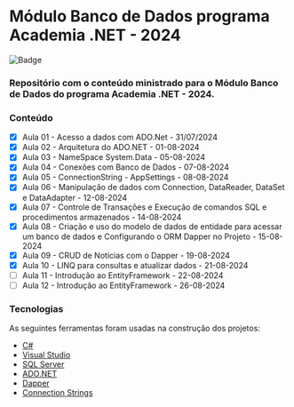 # Módulo Banco de Dados programa Academia .NET - 2024

![Badge](https://img.shields.io/badge/Marcos%20Dias%20Vendramini-ASP.NET%20C%23-red)

### Repositório com o conteúdo ministrado para o Módulo Banco de Dados do programa Academia .NET - 2024.

### Conteúdo

- [x] Aula 01 - Acesso a dados com ADO.Net - 31/07/2024
- [x] Aula 02 - Arquitetura do ADO.NET - 01-08-2024
- [x] Aula 03 - NameSpace System.Data - 05-08-2024
- [x] Aula 04 - Conexões com Banco de Dados - 07-08-2024
- [x] Aula 05 - ConnectionString - AppSettings - 08-08-2024
- [x] Aula 06 - Manipulação de dados com Connection, DataReader, DataSet e DataAdapter - 12-08-2024
- [x] Aula 07 - Controle de Transações e Execução de comandos SQL e procedimentos armazenados - 14-08-2024
- [x] Aula 08 - Criação e uso do modelo de dados de entidade para acessar um banco de dados e Configurando o ORM Dapper no Projeto - 15-08-2024
- [x] Aula 09 - CRUD de Noticias com o Dapper - 19-08-2024
- [x] Aula 10 - LINQ para consultas e atualizar dados - 21-08-2024
- [ ] Aula 11 - Introdução ao EntityFramework - 22-08-2024
- [ ] Aula 12 - Introdução ao EntityFramework - 26-08-2024

### Tecnologias

As seguintes ferramentas foram usadas na construção dos projetos:

- [C#](https://docs.microsoft.com/pt-br/dotnet/csharp/)
- [Visual Studio](https://visualstudio.microsoft.com/pt-br/)
- [SQL Server](https://www.microsoft.com/pt-br/sql-server/sql-server-downloads)
- [ADO.NET](https://docs.microsoft.com/pt-br/dotnet/framework/data/adonet/)
- [Dapper](https://github.com/DapperLib/Dapper)
- [Connection Strings](https://www.connectionstrings.com/)
